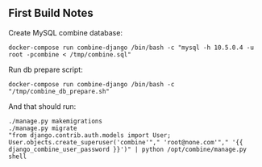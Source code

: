 ## First Build Notes

Create MySQL combine database:
```
docker-compose run combine-django /bin/bash -c "mysql -h 10.5.0.4 -u root -pcombine < /tmp/combine.sql"
```

Run db prepare script:
```
docker-compose run combine-django /bin/bash -c "/tmp/combine_db_prepare.sh"
```

And that should run:
```
./manage.py makemigrations
./manage.py migrate
"from django.contrib.auth.models import User; User.objects.create_superuser('combine'"," 'root@none.com'"," '{{ django_combine_user_password }}')" | python /opt/combine/manage.py shell
```

